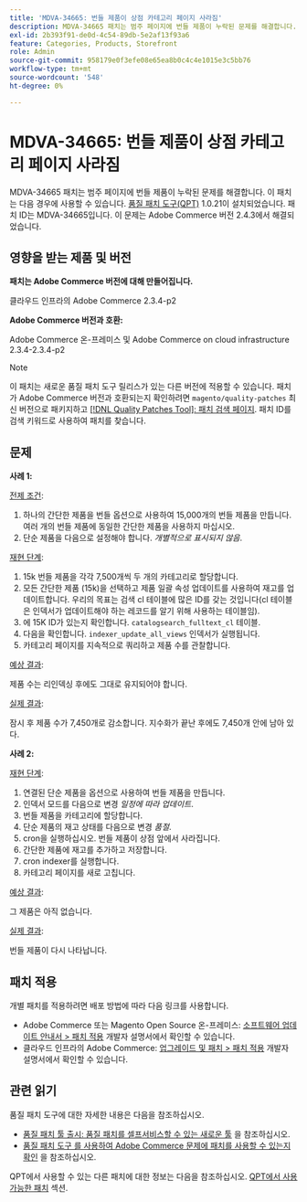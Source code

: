 ```yaml
---
title: 'MDVA-34665: 번들 제품이 상점 카테고리 페이지 사라짐'
description: MDVA-34665 패치는 범주 페이지에 번들 제품이 누락된 문제를 해결합니다. 이 패치는 [Quality Patches Tool (QPT)](/help/announcements/adobe-commerce-announcements/magento-quality-patches-released-new-tool-to-self-serve-quality-patches.md) 1.0.21이 설치된 경우 사용할 수 있습니다. 패치 ID는 MDVA-34665입니다. 이 문제는 Adobe Commerce 버전 2.4.3에서 해결되었습니다.
exl-id: 2b393f91-de0d-4c54-89db-5e2af13f93a6
feature: Categories, Products, Storefront
role: Admin
source-git-commit: 958179e0f3efe08e65ea8b0c4c4e1015e3c5bb76
workflow-type: tm+mt
source-wordcount: '548'
ht-degree: 0%

---
```


# MDVA-34665: 번들 제품이 상점 카테고리 페이지 사라짐

MDVA-34665 패치는 범주 페이지에 번들 제품이 누락된 문제를 해결합니다. 이 패치는 다음 경우에 사용할 수 있습니다. [품질 패치 도구(QPT)](/help/announcements/adobe-commerce-announcements/magento-quality-patches-released-new-tool-to-self-serve-quality-patches.md) 1.0.21이 설치되었습니다. 패치 ID는 MDVA-34665입니다. 이 문제는 Adobe Commerce 버전 2.4.3에서 해결되었습니다.

## 영향을 받는 제품 및 버전

**패치는 Adobe Commerce 버전에 대해 만들어집니다.**

클라우드 인프라의 Adobe Commerce 2.3.4-p2

**Adobe Commerce 버전과 호환:**

Adobe Commerce 온-프레미스 및 Adobe Commerce on cloud infrastructure 2.3.4-2.3.4-p2

>[!NOTE]
>
>이 패치는 새로운 품질 패치 도구 릴리스가 있는 다른 버전에 적용할 수 있습니다. 패치가 Adobe Commerce 버전과 호환되는지 확인하려면 `magento/quality-patches` 최신 버전으로 패키지하고 [[!DNL Quality Patches Tool]: 패치 검색 페이지](https://devdocs.magento.com/quality-patches/tool.html#patch-grid). 패치 ID를 검색 키워드로 사용하여 패치를 찾습니다.

## 문제

**사례 1:**

<u>전제 조건</u>:

1. 하나의 간단한 제품을 번들 옵션으로 사용하여 15,000개의 번들 제품을 만듭니다. 여러 개의 번들 제품에 동일한 간단한 제품을 사용하지 마십시오.
1. 단순 제품을 다음으로 설정해야 합니다. *개별적으로 표시되지 않음*.

<u>재현 단계</u>:

1. 15k 번들 제품을 각각 7,500개씩 두 개의 카테고리로 할당합니다.
1. 모든 간단한 제품 (15k)을 선택하고 제품 일괄 속성 업데이트를 사용하여 재고를 업데이트합니다. 우리의 목표는 검색 cl 테이블에 많은 ID를 갖는 것입니다(cl 테이블은 인덱서가 업데이트해야 하는 레코드를 알기 위해 사용하는 테이블임).
1. 에 15K ID가 있는지 확인합니다. `catalogsearch_fulltext_cl` 테이블.
1. 다음을 확인합니다. `indexer_update_all_views` 인덱서가 실행됩니다.
1. 카테고리 페이지를 지속적으로 쿼리하고 제품 수를 관찰합니다.

<u>예상 결과</u>:

제품 수는 리인덱싱 후에도 그대로 유지되어야 합니다.

<u>실제 결과</u>:

잠시 후 제품 수가 7,450개로 감소합니다. 지수화가 끝난 후에도 7,450개 안에 남아 있다.

**사례 2:**

<u>재현 단계</u>:

1. 연결된 단순 제품을 옵션으로 사용하여 번들 제품을 만듭니다.
1. 인덱서 모드를 다음으로 변경 *일정에 따라 업데이트*.
1. 번들 제품을 카테고리에 할당합니다.
1. 단순 제품의 재고 상태를 다음으로 변경 *품절*.
1. cron을 실행하십시오. 번들 제품이 상점 앞에서 사라집니다.
1. 간단한 제품에 재고를 추가하고 저장합니다.
1. cron indexer를 실행합니다.
1. 카테고리 페이지를 새로 고칩니다.

<u>예상 결과</u>:

그 제품은 아직 없습니다.

<u>실제 결과</u>:

번들 제품이 다시 나타납니다.

## 패치 적용

개별 패치를 적용하려면 배포 방법에 따라 다음 링크를 사용합니다.

* Adobe Commerce 또는 Magento Open Source 온-프레미스: [소프트웨어 업데이트 안내서 > 패치 적용](https://devdocs.magento.com/guides/v2.4/comp-mgr/patching/mqp.html) 개발자 설명서에서 확인할 수 있습니다.
* 클라우드 인프라의 Adobe Commerce: [업그레이드 및 패치 > 패치 적용](https://devdocs.magento.com/cloud/project/project-patch.html) 개발자 설명서에서 확인할 수 있습니다.

## 관련 읽기

품질 패치 도구에 대한 자세한 내용은 다음을 참조하십시오.

* [품질 패치 툴 출시: 품질 패치를 셀프서비스할 수 있는 새로운 툴](/help/announcements/adobe-commerce-announcements/magento-quality-patches-released-new-tool-to-self-serve-quality-patches.md) 을 참조하십시오.
* [품질 패치 도구 를 사용하여 Adobe Commerce 문제에 패치를 사용할 수 있는지 확인](/help/support-tools/patches-available-in-qpt-tool/check-patch-for-magento-issue-with-magento-quality-patches.md) 을 참조하십시오.

QPT에서 사용할 수 있는 다른 패치에 대한 정보는 다음을 참조하십시오. [QPT에서 사용 가능한 패치](https://support.magento.com/hc/en-us/sections/360010506631-Patches-available-in-MQP-tool-) 섹션.
